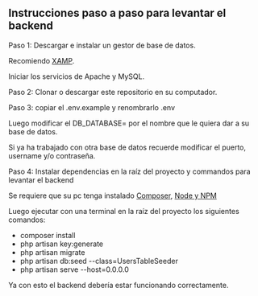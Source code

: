 ## Instrucciones paso a paso para levantar el backend

Paso 1: Descargar e instalar un gestor de base de datos.

Recomiendo [XAMP](https://www.apachefriends.org/es/index.html).

Iniciar los servicios de Apache y MySQL.

Paso 2: Clonar o descargar este repositorio en su computador.

Paso 3: copiar el .env.example y renombrarlo .env

Luego modificar el DB_DATABASE= por el nombre que le quiera dar a su base de datos.

Si ya ha trabajado con otra base de datos recuerde modificar el puerto, username y/o contraseña.

Paso 4: Instalar dependencias en la raíz del proyecto y commandos para levantar el backend

Se requiere que su pc tenga instalado [Composer](https://getcomposer.org/), [Node y NPM]((https://nodejs.org/en))

Luego ejecutar con una terminal en la raíz del proyecto los siguientes comandos: 

- composer install
- php artisan key:generate
- php artisan migrate
- php artisan db:seed --class=UsersTableSeeder
- php artisan serve --host=0.0.0.0

Ya con esto el backend debería estar funcionando correctamente.
